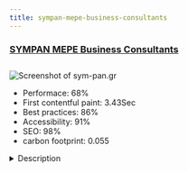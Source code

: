 ```yaml
---
title: sympan-mepe-business-consultants
---
```


<div style="height: 3rem">
  <a href="https://www.sym-pan.gr/"><h3>SYMPAN MEPE Business Consultants</h3></a>
</div>
<img loading="lazy" src="/images/thumbs/sym-pan.gr.jpg" alt="Screenshot of sym-pan.gr" />
<ul>
  <li>Performace: 68%</li>
  <li>
    First contentful paint:
    3.43Sec
  </li>
  <li>Best practices: 86%</li>
  <li>Accessibility: 91%</li>
  <li>SEO: 98%</li>
  <li>carbon footprint: 0.055</li>
</ul>
<details>
  <summary>Description</summary>
  <p>SYM.P.AN. M.E.P.E. consultants was founded in 2000 and provides high level consulting services to businesses of all sizes such as industries, trade and tourism businesses, professionals, civil companies, associations working groups etc.The website was created to inform future and existing customers about business opportunities such as Community Support Frameworks, NSRF (National Strategic Reference Framework), European Initiatives such as Leader,  Greek Investment Incentives law  and etc. It also promotes various consulting services that the company offers. The website is bilingual English, Greek.  It is also incorporates AcyMailing newsletter to keep customers that want to be informed personally about future business opportunities. The website exists since 2001 and is the fourth template modernization.</p>
</details>

